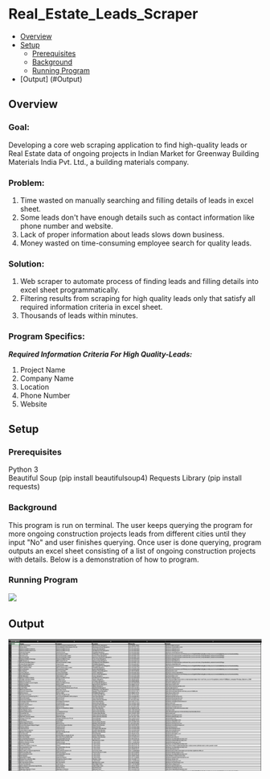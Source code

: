 Real_Estate_Leads_Scraper
=======

- [Overview](#Overview)
- [Setup](#Setup)
    - [Prerequisites](#Prerequisites)
    - [Background](#Background)
    - [Running Program](#Running-Program)
- [Output] (#Output)

Overview
------

### Goal:

Developing a core web scraping application to find high-quality leads or Real Estate data of ongoing projects in Indian Market for Greenway Building Materials India Pvt. Ltd., a building materials company. 

### Problem: 
1) Time wasted on manually searching and filling details of leads in excel sheet.
2) Some leads don't have enough details such as contact information like phone number and website.
3) Lack of proper information about leads slows down business.
4) Money wasted on time-consuming employee search for quality leads.

### Solution:
1) Web scraper to automate process of finding leads and filling details into excel sheet programmatically.
2) Filtering results from scraping for high quality leads only that satisfy all required information criteria in excel sheet.
3) Thousands of leads within minutes.

### Program Specifics:



___Required Information Criteria For High Quality-Leads:___
1) Project Name
2) Company Name
3) Location
4) Phone Number
5) Website 


Setup
------

### Prerequisites

Python 3       
Beautiful Soup      (pip install beautifulsoup4)
Requests Library    (pip install requests)

### Background

This program is run on terminal. 
The user keeps querying the program for more ongoing construction projects leads from different cities until they input "No" and user finishes querying.
Once user is done querying, program outputs an excel sheet consisting of a list of ongoing construction projects with details.
Below is a demonstration of how to program.

### Running Program

<a href="https://asciinema.org/a/291902?autoplay=1"><img src="https://asciinema.org/a/291902.png" width="836"/></a>

Output
------

![](images/output_img.png?raw=true)

